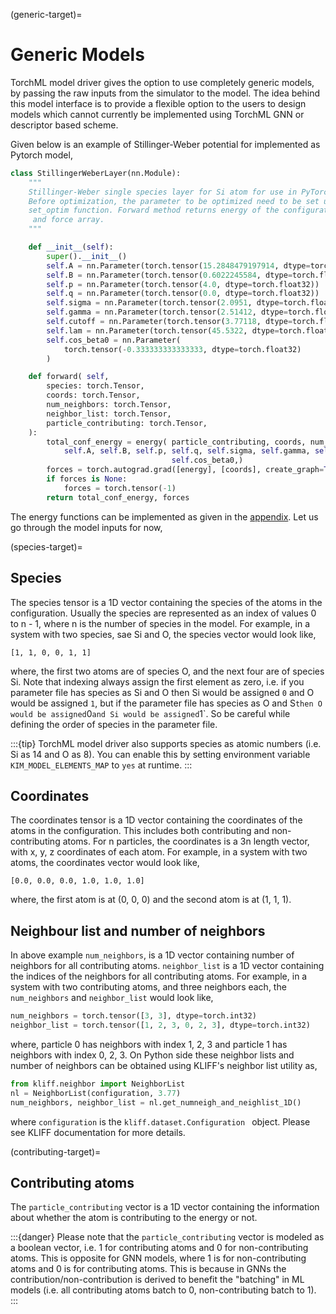 (generic-target)=
# Generic Models
TorchML model driver gives the option to use completely generic models, by passing the raw 
inputs from the simulator to the model. The idea behind this model interface is to provide
a flexible option to the users to design models which cannot currently be implemented using
TorchML GNN or descriptor based scheme.

Given below is an example of Stillinger-Weber potential for implemented as Pytorch model,
```python
class StillingerWeberLayer(nn.Module):
    """
    Stillinger-Weber single species layer for Si atom for use in PyTorch model
    Before optimization, the parameter to be optimized need to be set using
    set_optim function. Forward method returns energy of the configuration
     and force array.
    """

    def __init__(self):
        super().__init__()
        self.A = nn.Parameter(torch.tensor(15.2848479197914, dtype=torch.float32))
        self.B = nn.Parameter(torch.tensor(0.6022245584, dtype=torch.float32))
        self.p = nn.Parameter(torch.tensor(4.0, dtype=torch.float32))
        self.q = nn.Parameter(torch.tensor(0.0, dtype=torch.float32))
        self.sigma = nn.Parameter(torch.tensor(2.0951, dtype=torch.float32))
        self.gamma = nn.Parameter(torch.tensor(2.51412, dtype=torch.float32))
        self.cutoff = nn.Parameter(torch.tensor(3.77118, dtype=torch.float32))
        self.lam = nn.Parameter(torch.tensor(45.5322, dtype=torch.float32))
        self.cos_beta0 = nn.Parameter(
            torch.tensor(-0.333333333333333, dtype=torch.float32)
        )

    def forward( self,
        species: torch.Tensor,
        coords: torch.Tensor,
        num_neighbors: torch.Tensor,
        neighbor_list: torch.Tensor,
        particle_contributing: torch.Tensor,
    ):
        total_conf_energy = energy( particle_contributing, coords, num_neighbors, neighbor_list,
            self.A, self.B, self.p, self.q, self.sigma, self.gamma, self.cutoff, self.lam, 
                                    self.cos_beta0,)
        forces = torch.autograd.grad([energy], [coords], create_graph=True)[0]
        if forces is None:
            forces = torch.tensor(-1)        
        return total_conf_energy, forces

```

The energy functions can be implemented as given in the [appendix](#sw-target). Let us go 
through the model inputs for now,

(species-target)=
## Species
The species tensor is a 1D vector containing the species of the atoms in the configuration.
Usually the species are represented as an index of values  0 to n - 1, where n is the number of 
species in the model. For example, in a system with two species, sae Si and O, the species
vector would look like,
```
[1, 1, 0, 0, 1, 1]
```
where, the first two atoms are of species O, and the next four are of species Si. Note that
indexing always assign the first element as zero, i.e. if you parameter file has species as
Si and O then Si would be assigned `0` and O would be assigned `1`, but if the parameter file
has species as O and S` then O would be assigned `0` and Si would be assigned `1`. So 
be careful while defining the order of species in the parameter file.

:::{tip}
TorchML model driver also supports species as atomic numbers (i.e. Si as 14 and O as 8).
You can enable this by setting environment variable `KIM_MODEL_ELEMENTS_MAP` to `yes` at runtime.
:::

## Coordinates
The coordinates tensor is a 1D vector containing the coordinates of the atoms in the configuration.
This includes both contributing and non-contributing atoms. For n particles, the coordinates 
is a 3n length vector, with x, y, z coordinates of each atom. For example, in a system with
two atoms, the coordinates vector would look like,
```
[0.0, 0.0, 0.0, 1.0, 1.0, 1.0]
```
where, the first atom is at (0, 0, 0) and the second atom is at (1, 1, 1).

## Neighbour list and number of neighbors
In above example `num_neighbors`, is a 1D vector containing number of neighbors for all
contributing atoms. `neighbor_list` is a 1D vector containing the indices of the neighbors
for all contributing atoms.
For example, in a system with two contributing atoms, and three neighbors each, the `num_neighbors`
and `neighbor_list` would look like,
```python
num_neighbors = torch.tensor([3, 3], dtype=torch.int32)
neighbor_list = torch.tensor([1, 2, 3, 0, 2, 3], dtype=torch.int32)
```
where, particle 0 has neighbors with index 1, 2, 3 and particle 1 has neighbors with index 
0, 2, 3. On Python side these neighbor lists and number of neighbors can be obtained using
KLIFF's neighbor list utility as,
```python
from kliff.neighbor import NeighborList
nl = NeighborList(configuration, 3.77)
num_neighbors, neighbor_list = nl.get_numneigh_and_neighlist_1D()
```
where `configuration` is the `kliff.dataset.Configuration ` object. Please see KLIFF documentation 
for more details.

(contributing-target)=
## Contributing atoms
The `particle_contributing` vector is a 1D vector containing the information about whether the 
atom is contributing to the energy or not. 

:::{danger} 
Please note that the `particle_contributing` vector is modeled as a boolean vector, i.e. 1 for
contributing atoms and 0 for non-contributing atoms. This is opposite for GNN models, where
1 is for non-contributing atoms and 0 is for contributing atoms. This is because in GNNs 
the contribution/non-contribution is derived to benefit the "batching" in ML models 
(i.e. all contributing atoms batch to 0, non-contributing batch to 1).
:::

